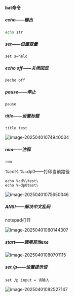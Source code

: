 #### bat命令

##### echo——输出

```bash
echo str 
```



##### set——设置变量

```
set s=helo
```



##### echo off——关闭回显

```
@echo off
```



##### pause——停止

```
pause
```



##### title——设置标题

```
title test
```

![image-20250401074940034](C:\Users\lengdrug\AppData\Roaming\Typora\typora-user-images\image-20250401074940034.png)

##### rem——注释

```
rem
```



%cd%	%~dp0——打印当前路径

```
echo %cd%\test\
echo %~dp0test\
```

![image-20250401075650346](C:\Users\lengdrug\AppData\Roaming\Typora\typora-user-images\image-20250401075650346.png)



##### ANSI——解决中文乱码

notepad打开

![image-20250401080144307](C:\Users\lengdrug\AppData\Roaming\Typora\typora-user-images\image-20250401080144307.png)



##### start——调用其他exe

![image-20250401080701115](C:\Users\lengdrug\AppData\Roaming\Typora\typora-user-images\image-20250401080701115.png)



##### set /p——设置提示语

```
set /p input = 请输入
```

![image-20250401082527147](C:\Users\lengdrug\AppData\Roaming\Typora\typora-user-images\image-20250401082527147.png)